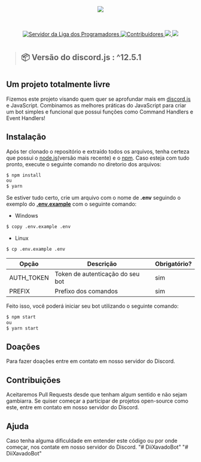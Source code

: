 <div align="center">
  <img src="https://imgur.com/Gr6Ab9t.png"><br>
</div>
<br>
<br>
<p align="center">
  <a href="https://discord.gg/fmnxSYR" target="_blank">
    <img src="https://img.shields.io/discord/366404358440615951?color=%2329C9FC&label=Liga%20dos%20Programadores&logo=discord&logoColor=%2329C9FC&style=flat-square" alt="Servidor da Liga dos Programadores">
  </a>
  <a href="https://github.com/Liga-dos-Programadores/Project-A/network/members" target="_blank">
    <img src="https://img.shields.io/github/contributors/Liga-dos-Programadores/Project-A?color=%2329C9FC&label=Contribuidores&logo=Github&style=flat-square" alt="Contribuidores" />
  </a>
   <a href="https://github.com/Liga-dos-Programadores/Project-A/network/members" alt="Project A forks">
    <img src="https://img.shields.io/github/forks/Liga-dos-Programadores/Project-A?color=%2329C9FC&label=Forks&logo=github&style=flat-square" />
   </a>
   <a href="https://github.com/Liga-dos-Programadores/Project-A/stargazers" alt="Project A stars">
    <img src="https://img.shields.io/github/stars/Liga-dos-Programadores/Project-A?color=%2329C9FC&label=Stars&logo=github&logoColor=github&style=flat-square" />
  </a>
</p>

#

> ## 📦 Versão do discord.js : ^12.5.1

#
## Um projeto totalmente livre

Fizemos este projeto visando quem quer se aprofundar mais em [discord.js](https://discord.js.org/#/) e JavaScript. Combinamos as melhores práticas do JavaScript para criar um bot simples e funcional que possui funções como Command Handlers e Event Handlers!

## Instalação

Após ter clonado o repositório e extraído todos os arquivos, tenha certeza que possui o [node.js](https://nodejs.org/en/)(versão mais recente) e o [npm](https://www.npmjs.com/). Caso esteja com tudo pronto, execute o seguinte comando no diretorio dos arquivos:

```sh
$ npm install
ou
$ yarn
```

Se estiver tudo certo, crie um arquivo com o nome de **.env** seguindo o exemplo do **[.env.example](https://github.com/Liga-dos-Programadores/Project-A/blob/main/.env.example)** com o seguinte comando:

- Windows

```sh
$ copy .env.example .env
```

- Linux 

```sh
$ cp .env.example .env
```

| Opção        | Descrição                        | Obrigatório? |
| ------------ | -------------------------------- | ------------ |
| AUTH_TOKEN   | Token de autenticação do seu bot | sim          |
| PREFIX       | Prefixo dos comandos             | sim          |

Feito isso, você poderá iniciar seu bot utilizando o seguinte comando:

```sh
$ npm start
ou
$ yarn start
```

## Doações

Para fazer doações entre em contato em nosso servidor do Discord.

## Contribuições

Aceitaremos Pull Requests desde que tenham algum sentido e não sejam gambiarra. Se quiser começar a participar de projetos open-source como este, entre em contato em nosso servidor do Discord.

## Ajuda

Caso tenha alguma dificuldade em entender este código ou por onde começar, nos contate em nosso servidor do Discord.
"# DiiXavadoBot" 
"# DiiXavadoBot" 
